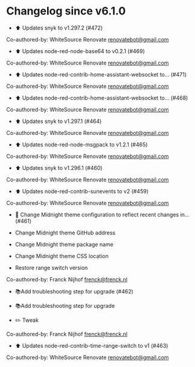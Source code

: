# Changelog since v6.1.0
- :arrow_up: Updates snyk to v1.297.2 (#472)

Co-authored-by: WhiteSource Renovate <renovatebot@gmail.com> 
- :arrow_up: Updates node-red-node-base64 to v0.2.1 (#469)

Co-authored-by: WhiteSource Renovate <renovatebot@gmail.com> 
- :arrow_up: Updates node-red-contrib-home-assistant-websocket to… (#471)

Co-authored-by: WhiteSource Renovate <renovatebot@gmail.com> 
- :arrow_up: Updates node-red-contrib-home-assistant-websocket to… (#468)

Co-authored-by: WhiteSource Renovate <renovatebot@gmail.com> 
- :arrow_up: Updates snyk to v1.297.1 (#464)

Co-authored-by: WhiteSource Renovate <renovatebot@gmail.com> 
- :arrow_up: Updates node-red-node-msgpack to v1.2.1 (#465)

Co-authored-by: WhiteSource Renovate <renovatebot@gmail.com> 
- :arrow_up: Updates snyk to v1.296.1 (#460)

Co-authored-by: WhiteSource Renovate <renovatebot@gmail.com> 
- :arrow_up: Updates node-red-contrib-sunevents to v2 (#459)

Co-authored-by: WhiteSource Renovate <renovatebot@gmail.com> 
- :hammer: Change Midnight theme configuration to reflect recent changes in… (#461)

* Change Midnight theme GitHub address

* Change Midnight theme package name

* Change Midnight theme CSS location

* Restore range switch version

Co-authored-by: Franck Nijhof <frenck@frenck.nl> 
- 📚Add troubleshooting step for upgrade (#462)

* 📚Add troubleshooting step for upgrade

* :pencil2: Tweak

Co-authored-by: Franck Nijhof <frenck@frenck.nl> 
- :arrow_up: Updates node-red-contrib-time-range-switch to v1 (#463)

Co-authored-by: WhiteSource Renovate <renovatebot@gmail.com> 
